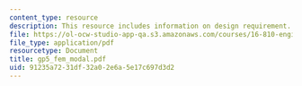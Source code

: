 ```yaml
---
content_type: resource
description: This resource includes information on design requirement.
file: https://ol-ocw-studio-app-qa.s3.amazonaws.com/courses/16-810-engineering-design-and-rapid-prototyping-january-iap-2005/91235a7231df32a02e6a5e17c697d3d2_gp5_fem_modal.pdf
file_type: application/pdf
resourcetype: Document
title: gp5_fem_modal.pdf
uid: 91235a72-31df-32a0-2e6a-5e17c697d3d2
---
```

